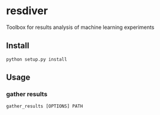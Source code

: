 # resdiver
Toolbox for results analysis of machine learning experiments

## Install
```python setup.py install```

## Usage
### gather results
```gather_results [OPTIONS] PATH```
